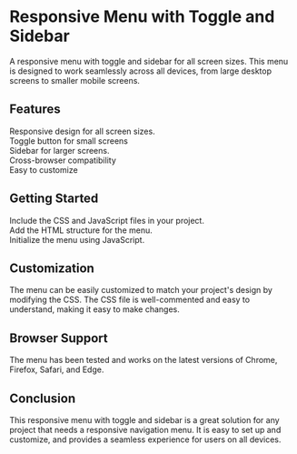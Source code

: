 # Responsive Menu with Toggle and Sidebar

A responsive menu with toggle and sidebar for all screen sizes. This menu is designed to work seamlessly across all devices, from large desktop screens to smaller mobile screens.

## Features

Responsive design for all screen sizes.  
Toggle button for small screens  
Sidebar for larger screens.  
Cross-browser compatibility  
Easy to customize  

## Getting Started

Include the CSS and JavaScript files in your project.  
Add the HTML structure for the menu.  
Initialize the menu using JavaScript.  

## Customization

The menu can be easily customized to match your project's design by modifying the CSS. The CSS file is well-commented and easy to understand, making it easy to make changes.

## Browser Support

The menu has been tested and works on the latest versions of Chrome, Firefox, Safari, and Edge.

## Conclusion

This responsive menu with toggle and sidebar is a great solution for any project that needs a responsive navigation menu. It is easy to set up and customize, and provides a seamless experience for users on all devices.
